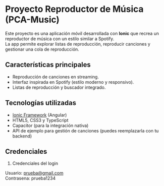 # Proyecto Reproductor de Música (PCA-Music)

Este proyecto es una aplicación móvil desarrollada con **Ionic** que recrea un reproductor de música con un estilo similar a Spotify.  
La app permite explorar listas de reproducción, reproducir canciones y gestionar una cola de reproducción.

## Características principales

- Reproducción de canciones en streaming.
- Interfaz inspirada en Spotify (estilo moderno y responsivo).
- Listas de reproducción y buscador integrado.

## Tecnologías utilizadas

- [Ionic Framework](https://ionicframework.com/) (Angular)
- HTML5, CSS3 y TypeScript
- Capacitor (para la integración nativa)
- API de ejemplo para gestión de canciones (puedes reemplazarla con tu backend)

## Credenciales

1. Credenciales del login

Usuario: prueba@gmail.com  
Contrasena: prueba1234
